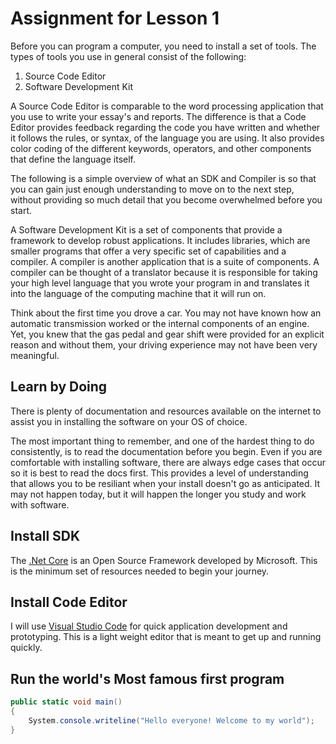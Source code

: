 # Assignment for Lesson 1

Before you can program a computer, you need to install a set of tools. 
The types of tools you use in general consist of the following:
1. Source Code Editor
2. Software Development Kit

A Source Code Editor is comparable to the word processing application that you use to write your essay's and reports. 
The difference is that a Code Editor provides feedback regarding the code you have written and whether it follows the 
rules, or syntax, of the language you are using. It also provides color coding of the different keywords, operators, and other components that
define the language itself.

The following is a simple overview of what an SDK and Compiler is so that you can gain just enough understanding to move on to the next step, without providing so much detail that you become overwhelmed before you start.

A Software Development Kit is a set of components that provide a framework to develop robust applications. It includes libraries, which are smaller programs that offer
a very specific set of capabilities and a compiler. A compiler is another application that is a suite of components. A compiler can be thought of a translator because
it is responsible for taking your high level language that you wrote your program in and translates it into the language of the computing machine that it will run on. 

Think about the first time you drove a car. You may not have known how an automatic transmission worked or the internal components of an engine. Yet, you knew that
the gas pedal and gear shift were provided for an explicit reason and without them, your driving experience may not have been very meaningful. 


## Learn by Doing
There is plenty of documentation and resources available on the internet to assist you in installing the software on your OS of choice. 

The most important thing to remember, and one of the hardest thing to do consistently, is to read the documentation before you begin. Even if you are comfortable with installing software, there are always edge cases that occur so it is best to read the docs first. This provides a level of understanding that allows you to be resiliant when your install doesn't go as anticipated. It may not happen today, but it will happen the longer you study and work with software. 

## Install SDK
The [.Net Core](https://dotnet.microsoft.com/) is an Open Source Framework developed by Microsoft. This is the minimum set of resources needed to begin your journey. 

## Install Code Editor
I will use [Visual Studio Code](https://code.visualstudio.com/) for quick application development and prototyping. This is a light weight editor that is meant
to get up and running quickly. 


## Run the world's Most famous first program

````csharp
public static void main()
{
    System.console.writeline("Hello everyone! Welcome to my world");
}
````